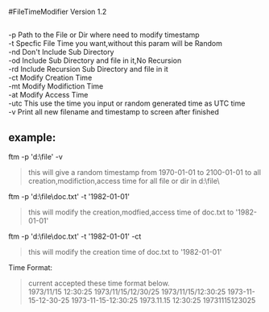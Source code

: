 #FileTimeModifier Version 1.2

## 
-p   Path to the File or Dir where need to modify timestamp  
-t   Specfic File Time you want,without this param will be Random  
-nd  Don't Include Sub Directory  
-od  Include Sub Directory and file in it,No Recursion  
-rd  Include Recursion Sub Directory and file in it  
-ct  Modify Creation Time  
-mt  Modify Modifiction Time  
-at  Modify Access Time  
-utc This use the time you input or random generated time as UTC time  
-v   Print all new filename and timestamp to screen after finished  
## 
## example:
ftm -p 'd:\file\' -v


> this will give a random timestamp from 1970-01-01 to 2100-01-01
 to all creation,modifiction,access time for all file or dir in d:\file\
 
ftm -p 'd:\file\doc.txt' -t '1982-01-01' 
> this will modify the creation,modfied,access time of doc.txt to 
 '1982-01-01'
 
ftm -p 'd:\file\doc.txt' -t '1982-01-01' -ct 
> this will modify the creation time of doc.txt to '1982-01-01'

Time Format:
>current accepted these time format below.  
1973/11/15 12:30:25
1973/11/15/12/30/25
1973/11/15/12:30:25
1973-11-15-12-30-25
1973-11-15-12:30:25
1973.11.15 12:30:25
19731115123025